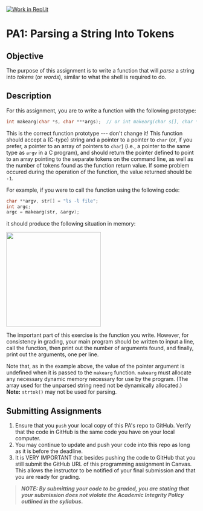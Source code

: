 [![Work in Repl.it](https://classroom.github.com/assets/work-in-replit-14baed9a392b3a25080506f3b7b6d57f295ec2978f6f33ec97e36a161684cbe9.svg)](https://classroom.github.com/online_ide?assignment_repo_id=3069409&assignment_repo_type=AssignmentRepo)
# PA1: Parsing a String Into Tokens

## Objective
The purpose of this assignment is to write a function that will *parse* a string into *tokens* (or *words*), similar to what the shell is required to do.

## Description
For this assignment, you are to write a function with the following prototype:

```cpp
int makearg(char *s, char ***args);  // or int makearg(char s[], char **args[]);
```

This is the correct function prototype --- don't change it! This function should accept a (C-type) string and a pointer to a pointer to `char` (or, if you prefer, a pointer to an array of pointers to `char`) (i.e., a pointer to the same type as `argv` in a C program), and should return the pointer defined to point to an array pointing to the separate tokens on the command line, as well as the number of tokens found as the function return value. If some problem occured during the operation of the function, the value returned should be `-1`. 

For example, if you were to call the function using the following code:
```cpp
char **argv, str[] = "ls -l file";
int argc;
argc = makearg(str, &argv);
```
it should produce the following situation in memory:

<img src="https://drive.google.com/uc?id=1XiewWMaY7Cc5oaTbGbqzSlN0eMiqOTiG" width="250px" />

The important part of this exercise is the function you write. However, for consistency in grading, your main program should be written to input a line, call the function, then print out the number of arguments found, and finally, print out the arguments, one per line.

Note that, as in the example above, the value of the pointer argument is undefined when it is passed to the `makearg` function. `makearg` must allocate any necessary dynamic memory necessary for use by the program. (The array used for the unparsed string need not be dynamically allocated.) **Note:** `strtok()` may not be used for parsing.

## Submitting Assignments
1. Ensure that you `push` your local copy of this PA's repo to GitHub. Verify that the code in GitHub is the same code you have on your local computer.
2. You may continue to update and push your code into this repo as long as it is before the deadline.
3. It is VERY IMPORTANT that besides pushing the code to GitHub that you still submit the GitHub URL of this programming assignment in Canvas. This allows the instructor to be notified of your final submission and that you are ready for grading.

> ***NOTE: By submitting your code to be graded, you are stating that your submission does not violate the Academic Integrity Policy outlined in the syllabus.***
